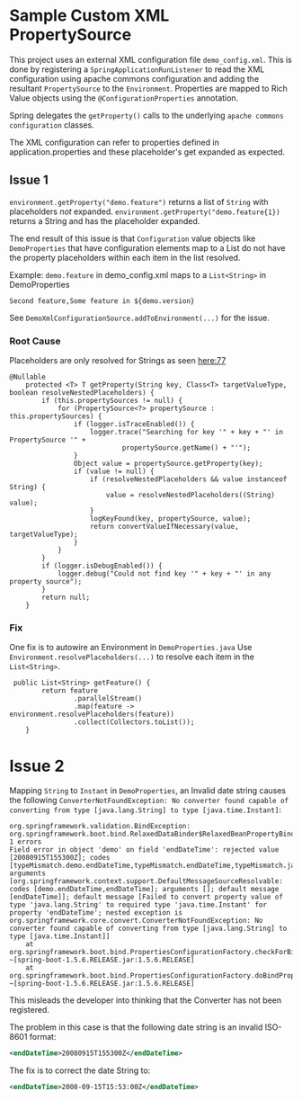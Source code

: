 # Sample Custom XML PropertySource
This project uses an external XML configuration file `demo_config.xml`.
This is done by registering a `SpringApplicationRunListener` to read the XML 
configuration using apache commons configuration and adding the resultant 
`PropertySource` to the `Environment`.
Properties are mapped to Rich Value objects using the `@ConfigurationProperties` annotation.

Spring delegates the `getProperty()` calls to the underlying
`apache commons configuration` classes. 

The XML configuration can refer to properties defined in application.properties
and these placeholder's get expanded as expected.

## Issue 1
`environment.getProperty("demo.feature")` returns a list of `String`
with placeholders _not_ expanded.
`environment.getProperty("demo.feature{1})` returns a String and has
the placeholder expanded.

The end result of this issue is that `Configuration` value 
objects like `DemoProperties` that have configuration elements map to 
a List<String> do not have the property placeholders 
within each item in the list resolved.

Example: `demo.feature` in demo_config.xml maps to a `List<String>` in DemoProperties
```
Second feature,Some feature in ${demo.version}
```


See `DemoXmlConfigurationSource.addToEnvironment(...)` for  the issue.  

### Root Cause
Placeholders are only resolved for Strings as seen 
[here:77](https://github.com/spring-projects/spring-framework/blob/master/spring-core/src/main/java/org/springframework/core/env/PropertySourcesPropertyResolver.java)
```
@Nullable
	protected <T> T getProperty(String key, Class<T> targetValueType, boolean resolveNestedPlaceholders) {
		if (this.propertySources != null) {
			for (PropertySource<?> propertySource : this.propertySources) {
				if (logger.isTraceEnabled()) {
					logger.trace("Searching for key '" + key + "' in PropertySource '" +
							propertySource.getName() + "'");
				}
				Object value = propertySource.getProperty(key);
				if (value != null) {
					if (resolveNestedPlaceholders && value instanceof String) {
						value = resolveNestedPlaceholders((String) value);
					}
					logKeyFound(key, propertySource, value);
					return convertValueIfNecessary(value, targetValueType);
				}
			}
		}
		if (logger.isDebugEnabled()) {
			logger.debug("Could not find key '" + key + "' in any property source");
		}
		return null;
	}
```
### Fix
One fix is to autowire an Environment in `DemoProperties.java`
Use `Environment.resolvePlaceholders(...)` to resolve each
item in the `List<String>`.

```
 public List<String> getFeature() {
        return feature
                .parallelStream()
                .map(feature -> environment.resolvePlaceholders(feature))
                .collect(Collectors.toList());
    }
```

# Issue 2
Mapping `String` to `Instant` in `DemoProperties`, an Invalid date string 
causes the following `ConverterNotFoundException: No converter found capable of converting from type [java.lang.String] to type [java.time.Instant]`:
```
org.springframework.validation.BindException: org.springframework.boot.bind.RelaxedDataBinder$RelaxedBeanPropertyBindingResult: 1 errors
Field error in object 'demo' on field 'endDateTime': rejected value [20080915T155300Z]; codes [typeMismatch.demo.endDateTime,typeMismatch.endDateTime,typeMismatch.java.time.Instant,typeMismatch]; arguments [org.springframework.context.support.DefaultMessageSourceResolvable: codes [demo.endDateTime,endDateTime]; arguments []; default message [endDateTime]]; default message [Failed to convert property value of type 'java.lang.String' to required type 'java.time.Instant' for property 'endDateTime'; nested exception is org.springframework.core.convert.ConverterNotFoundException: No converter found capable of converting from type [java.lang.String] to type [java.time.Instant]]
	at org.springframework.boot.bind.PropertiesConfigurationFactory.checkForBindingErrors(PropertiesConfigurationFactory.java:359) ~[spring-boot-1.5.6.RELEASE.jar:1.5.6.RELEASE]
	at org.springframework.boot.bind.PropertiesConfigurationFactory.doBindPropertiesToTarget(PropertiesConfigurationFactory.java:276) ~[spring-boot-1.5.6.RELEASE.jar:1.5.6.RELEASE]

```
This misleads the developer into thinking that the Converter
has not been registered.

The problem in this case is that the following date string
is an invalid ISO-8601 format:

```xml
<endDateTime>20080915T155300Z</endDateTime>
```
The fix is to correct the date String to:
```xml
<endDateTime>2008-09-15T15:53:00Z</endDateTime>
```



